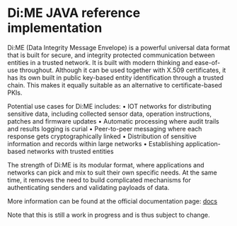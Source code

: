 # Di:ME JAVA reference implementation

Di:ME (Data Integrity Message Envelope) is a powerful universal data format that is built for secure, and integrity protected communication between entities in a trusted network. It is built with modern thinking and ease-of-use throughout. Although it can be used together with X.509 certificates, it has its own built in public key-based entity identification through a trusted chain. This makes it equally suitable as an alternative to certificate-based PKIs.

Potential use cases for Di:ME includes:
•	IOT networks for distributing sensitive data, including collected sensor data, operation instructions, patches and firmware updates
•	Automatic processing where audit trails and results logging is curial
•	Peer-to-peer messaging where each response gets cryptographically linked
•	Distribution of sensitive information and records within large networks
•	Establishing application-based networks with trusted entities

The strength of Di:ME is its modular format, where applications and networks can pick and mix to suit their own specific needs. At the same time, it removes the need to build complicated mechanisms for authenticating senders and validating payloads of data.

More information can be found at the official documentation page: [docs](docs.dimeformat.io)

Note that this is still a work in progress and is thus subject to change.
